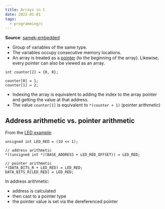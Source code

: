 ```yaml
---
title: Arrays in C
date: 2022-01-01
tags:
  - programming/c
---
```


**Source**: [samek-embedded](bibliography/samek-embedded.md)

* Group of variables of the same type.
* The variables occupy consecutive memory locations.
* An array is treated as a [pointer](embedded/pointers.md) (to the beginning of the array). Likewise, every pointer can also be viewed as an array.

```
int counter[2] = {0, 0};

counter[0] = 1;
counter[1] = 2;
```

* Indexing the array is equivalent to adding the index to the array pointer and getting the value at that address.
* The value `counter[1]` is equivalent to `*(counter + 1)` (pointer arithmetic)

## Address arithmetic vs. pointer arithmetic
From the [LED example](embedded/led-example.md):
```
unsigned int LED_RED = (1U << 1);

// address arithmetic
*((unsigned int *)(BASE_ADDRESS + LED_RED_OFFSET)) = LED_RED;

// pointer arithmetic
*(DATA_BITS_R + LED_RED) = LED_RED;
DATA_BITS_R[LED_RED] = LED_RED;
```

In address arithmetic:
* address is calculated
* then cast to a pointer type
* the pointer value is set via the dereferenced pointer